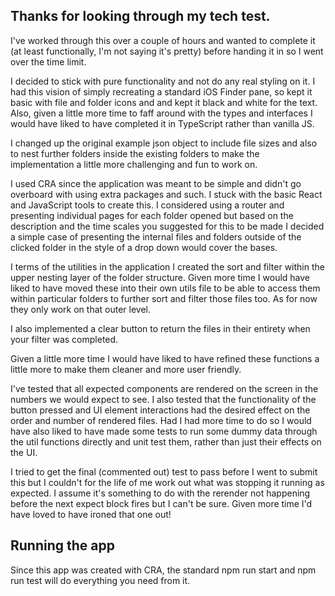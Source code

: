 ## Thanks for looking through my tech test.

I've worked through this over a couple of hours and wanted to complete it (at least functionally, I'm not saying it's pretty) before handing it in so I went over the time limit.

I decided to stick with pure functionality and not do any real styling on it. I had this vision of simply recreating a standard iOS Finder pane, so kept it basic with file and folder icons and and kept it black and white for the text. Also, given a little more time to faff around with the types and interfaces I would have liked to have completed it in TypeScript rather than vanilla JS.

I changed up the original example json object to include file sizes and also to nest further folders inside the existing folders to make the implementation a little more challenging and fun to work on.

I used CRA since the application was meant to be simple and didn't go overboard with using extra packages and such. I stuck with the basic React and JavaScript tools to create this. I considered using a router and presenting individual pages for each folder opened but based on the description and the time scales you suggested for this to be made I decided a simple case of presenting the internal files and folders outside of the clicked folder in the style of a drop down would cover the bases.

I terms of the utilities in the application I created the sort and filter within the upper nesting layer of the folder structure. Given more time I would have liked to have moved these into their own utils file to be able to access them within particular folders to further sort and filter those files too. As for now they only work on that outer level.

I also implemented a clear button to return the files in their entirety when your filter was completed.

Given a little more time I would have liked to have refined these functions a little more to make them cleaner and more user friendly.

I've tested that all expected components are rendered on the screen in the numbers we would expect to see. I also tested that the functionality of the button pressed and UI element interactions had the desired effect on the order and number of rendered files. Had I had more time to do so I would have also liked to have made some tests to run some dummy data through the util functions directly and unit test them, rather than just their effects on the UI.

I tried to get the final (commented out) test to pass before I went to submit this but I couldn't for the life of me work out what was stopping it running as expected. I assume it's something to do with the rerender not happening before the next expect block fires but I can't be sure. Given more time I'd have loved to have ironed that one out!

## Running the app

Since this app was created with CRA, the standard npm run start and npm run test will do everything you need from it. 
